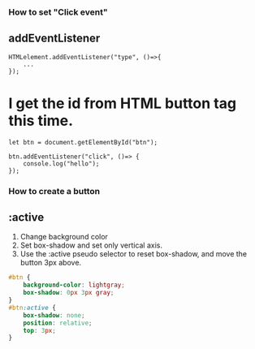 ### How to set "Click event"

## addEventListener

```JS
HTMLelement.addEventListener("type", ()=>{
	...
});
```

# I get the id from HTML button tag this time.

```JS
let btn = document.getElementById("btn");

btn.addEventListener("click", ()=> {
	console.log("hello");
});
```


### How to create a button

## :active
1. Change background color
2. Set box-shadow and set only vertical axis.
3. Use the :active pseudo selector to reset box-shadow, and move the button 3px above.

```CSS
#btn {
	background-color: lightgray;
	box-shadow: 0px 3px gray;
}
#btn:active {
	box-shadow: none;
	position: relative;
	top: 3px;
}
```